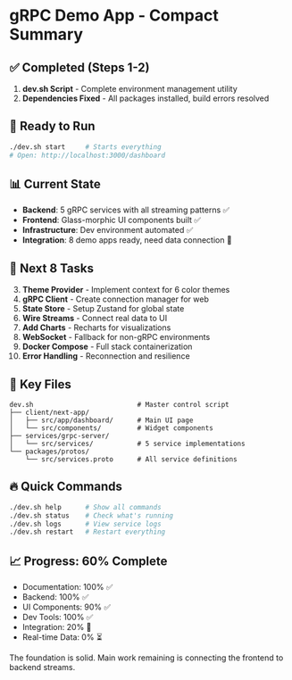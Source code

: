 # gRPC Demo App - Compact Summary

## ✅ Completed (Steps 1-2)
1. **dev.sh Script** - Complete environment management utility
2. **Dependencies Fixed** - All packages installed, build errors resolved

## 🚀 Ready to Run
```bash
./dev.sh start     # Starts everything
# Open: http://localhost:3000/dashboard
```

## 📊 Current State
- **Backend**: 5 gRPC services with all streaming patterns ✅
- **Frontend**: Glass-morphic UI components built ✅
- **Infrastructure**: Dev environment automated ✅
- **Integration**: 8 demo apps ready, need data connection 🔄

## 🎯 Next 8 Tasks
3. **Theme Provider** - Implement context for 6 color themes
4. **gRPC Client** - Create connection manager for web
5. **State Store** - Setup Zustand for global state
6. **Wire Streams** - Connect real data to UI
7. **Add Charts** - Recharts for visualizations
8. **WebSocket** - Fallback for non-gRPC environments
9. **Docker Compose** - Full stack containerization
10. **Error Handling** - Reconnection and resilience

## 📁 Key Files
```
dev.sh                          # Master control script
├── client/next-app/
│   ├── src/app/dashboard/      # Main UI page
│   └── src/components/         # Widget components
├── services/grpc-server/
│   └── src/services/           # 5 service implementations
└── packages/protos/
    └── src/services.proto      # All service definitions
```

## 🔥 Quick Commands
```bash
./dev.sh help      # Show all commands
./dev.sh status    # Check what's running
./dev.sh logs      # View service logs
./dev.sh restart   # Restart everything
```

## 📈 Progress: 60% Complete
- Documentation: 100% ✅
- Backend: 100% ✅
- UI Components: 90% ✅
- Dev Tools: 100% ✅
- Integration: 20% 🔄
- Real-time Data: 0% ⏳

The foundation is solid. Main work remaining is connecting the frontend to backend streams.
